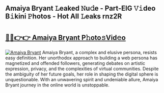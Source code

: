 ## Amaiya Bryant 𝙻eaked 𝙽u𝚍e - Part-ElG 𝚅𝚒deo B𝚒kini 𝙿hotos - Hot All 𝙻eaks rnz2R

# <h2><a href="http://ld3mdv.urlbe.top/?page=Amaiya+Bryant">🔗🔗👉👉 Amaiya Bryant P𝚑oto𝚜Vid𝚎o</a></h2>

[![Amaiya Bryant](https://i.imgur.com/eBuTRDB.gif)](http://ld3mdv.urlbe.top/?page=Amaiya+Bryant)
Amaiya Bryant, a complex and elusive persona, resists easy definition. Her unorthodox approach to building a web persona has magnetized and offended followers, generating debates on artistic expression, privacy, and the complexities of virtual communities. Despite the ambiguity of her future goals, her role in shaping the digital sphere is unquestionable. With an unwavering spirit and undeniable allure, Amaiya Bryant journey in the online world is unstoppable.
